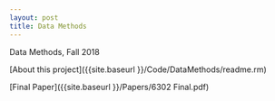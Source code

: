 ```yaml
---
layout: post
title: Data Methods 
---
```


Data Methods, Fall 2018

[About this project]({{site.baseurl }}/Code/DataMethods/readme.rm)


[Final Paper]({{site.baseurl }}/Papers/6302 Final.pdf)





